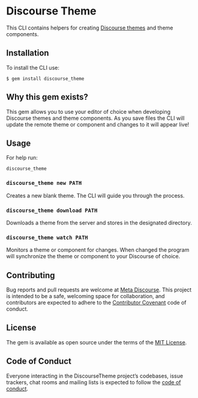 # Discourse Theme

This CLI contains helpers for creating [Discourse themes](https://meta.discourse.org/c/theme) and theme components.

## Installation

To install the CLI use:

    $ gem install discourse_theme

## Why this gem exists?

This gem allows you to use your editor of choice when developing Discourse themes and theme components. As you save files the CLI will update the remote theme or component and changes to it will appear live!

## Usage

For help run:

```
discourse_theme
```

### `discourse_theme new PATH`

Creates a new blank theme. The CLI will guide you through the process.

### `discourse_theme download PATH`

Downloads a theme from the server and stores in the designated directory.

### `discourse_theme watch PATH`

Monitors a theme or component for changes. When changed the program will synchronize the theme or component to your Discourse of choice.

## Contributing

Bug reports and pull requests are welcome at [Meta Discourse](https://meta.discourse.org). This project is intended to be a safe, welcoming space for collaboration, and contributors are expected to adhere to the [Contributor Covenant](http://contributor-covenant.org) code of conduct.

## License

The gem is available as open source under the terms of the [MIT License](https://opensource.org/licenses/MIT).

## Code of Conduct

Everyone interacting in the DiscourseTheme project’s codebases, issue trackers, chat rooms and mailing lists is expected to follow the [code of conduct](https://github.com/SamSaffron/discourse_theme/blob/master/CODE_OF_CONDUCT.md).
